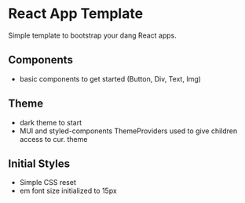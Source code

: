# React App Template
Simple template to bootstrap your dang React apps.

## Components
- basic components to get started (Button, Div, Text, Img)

## Theme
- dark theme to start
- MUI and styled-components ThemeProviders used to give children access to cur. theme

## Initial Styles
- Simple CSS reset
- em font size initialized to 15px